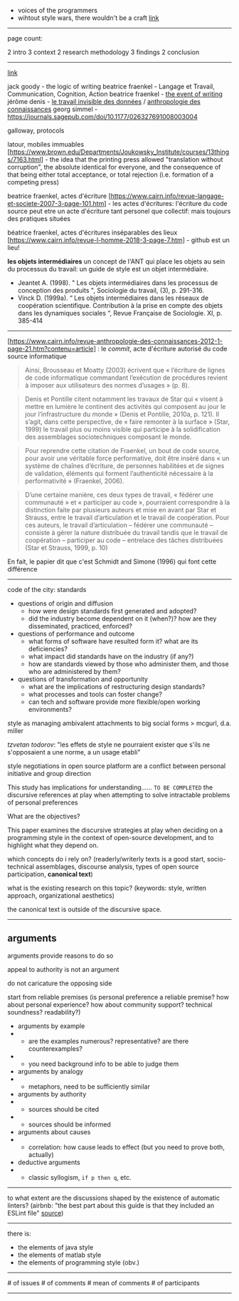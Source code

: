 - voices of the programmers
- wihtout style wars, there wouldn't be a craft [link](https://www.artima.com/weblogs/viewpost.jsp?thread=74230)

---

page count:

2 intro
3 context
2 research methodology
3 findings
2 conclusion

---

[link](http://theorangeduck.com/page/aesthetics-code)

jack goody - the logic of writing
beatrice fraenkel - Langage et Travail, Communication, Cognition, Action
beatrice fraenkel - [the event of writing](https://www.cairn-int.info/article-E_COMLA1_197_0035--the-notion-of-the-event-of.htm#)
jérôme denis - [le travail invisible des données](https://journals.openedition.org/rac/420) / [anthropologie des connaissances](https://www.cairn.info/revue-anthropologie-des-connaissances-2012-1-page-a.htm)
georg simmel - https://journals.sagepub.com/doi/10.1177/026327691008003004

galloway, protocols

latour, mobiles immuables [https://www.brown.edu/Departments/Joukowsky_Institute/courses/13things/7163.html] - the idea that the printing press allowed "translation without corruption", the absolute identical for everyone, and the consequence of that being either total acceptance, or total rejection (i.e. formation of a competing press)

beatrice fraenkel, actes d'écriture [https://www.cairn.info/revue-langage-et-societe-2007-3-page-101.htm] -  les actes d'écritures: l'écriture du code source peut etre un acte d'écriture tant personel que collectif: mais toujours des pratiques situées

béatrice fraenkel, actes d'écritures inséparables des lieux [https://www.cairn.info/revue-l-homme-2018-3-page-7.htm] - github est un lieu!

**les objets intermédiaires** un concept de l'ANT qui place les objets au sein du processus du travail: un guide de style est un objet intermédiaire.

- Jeantet A. (1998). " Les objets intermédiaires dans les processus de conception des produits ", Sociologie du travail, (3), p. 291-316.
- Vinck D. (1999a). “ Les objets intermédiaires dans les réseaux de coopération scientifique. Contribution à la prise en compte des objets dans les dynamiques sociales “, Revue Française de Sociologie. XI, p. 385-414

---

[https://www.cairn.info/revue-anthropologie-des-connaissances-2012-1-page-21.htm?contenu=article] : le *commit*, acte d'écriture autorisé du code source informatique

> Ainsi, Brousseau et Moatty (2003) écrivent que « l’écriture de lignes de code informatique commandant l’exécution de procédures revient à imposer aux utilisateurs des normes d’usages » (p. 8).

> Denis et Pontille citent notamment les travaux de Star qui « visent à mettre en lumière le continent des activités qui composent au jour le jour l’infrastructure du monde » (Denis et Pontille, 2010a, p. 121). Il s’agit, dans cette perspective, de « faire remonter à la surface » (Star, 1999) le travail plus ou moins visible qui participe à la solidification des assemblages sociotechniques composant le monde.

> Pour reprendre cette citation de Fraenkel, un bout de code source, pour avoir une véritable force performative, doit être inséré dans « un système de chaînes d’écriture, de personnes habilitées et de signes de validation, éléments qui forment l’authenticité nécessaire à la performativité » (Fraenkel, 2006).

> D’une certaine manière, ces deux types de travail, « fédérer une communauté » et « participer au code », pourraient correspondre à la distinction faite par plusieurs auteurs et mise en avant par Star et Strauss, entre le travail d’articulation et le travail de coopération. Pour ces auteurs, le travail d’articulation – fédérer une communauté – consiste à gérer la nature distribuée du travail tandis que le travail de coopération – participer au code – entrelace des tâches distribuées (Star et Strauss, 1999, p. 10)

En fait, le papier dit que c'est Schmidt and Simone (1996) qui font cette différence

---

code of the city: standards

- questions of origin and diffusion
  - how were design standards first generated and adopted?
  - did the industry become dependent on it (when?)? how are they disseminated, practiced, enforced?
- questions of performance and outcome
  - what forms of software have resulted form it? what are its deficiencies?
  - what impact did standards have on the industry (if any?)
  - how are standards viewed by those who administer them, and those who are administered by them?
- questions of transformation and opportunity
  - what are the implications of restructuring design standards?
  - what processes and tools can foster change?
  - can tech and software provide more flexible/open working environments?

style as managing ambivalent attachments to big social forms > mcgurl, d.a. miller

*tzvetan todorov*: "les effets de style ne pourraient exister que s'ils ne s'opposaient a une norme, a un usage etabli"

style negotiations in open source platform are a conflict between personal initiative and group direction

This study has implications for understanding...... `TO BE COMPLETED` the discursive references at play when attempting to solve intractable problems of personal preferences

What are the objectives?

This paper examines the discursive strategies at play when deciding on a programming style in the context of open-source development, and to highlight what they depend on.

which concepts do i rely on? (readerly/writerly texts is a good start, socio-technical assemblages, discourse analysis, types of open source participation, **canonical text**)

what is the existing research on this topic? (keywords: style, written approach, organizational aesthetics)

the canonical text is outside of the discursive space.

---

## arguments

arguments provide reasons to do so

appeal to authority is not an argument

do not caricature the opposing side

start from reliable premises (is personal preference a reliable premise? how about personal experience? how about community support? technical soundness? readability?)

- arguments by example
- - are the examples numerous? representative? are there counterexamples?
- - you need background info to be able to judge them
- arguments by analogy
- - metaphors, need to be sufficiently similar
- arguments by authority
- - sources should be cited
- - sources should be informed
- arguments about causes
- - correlation: how cause leads to effect (but you need to prove both, actually)
- deductive arguments
- - classic syllogism, `if p then q`, etc.

---

to what extent are the discussions shaped by the existence of automatic linters? (airbnb: "the best part about this guide is that they included an ESLint file" [source](https://news.ycombinator.com/item?id=9822975))

---

there is:

- the elements of java style
- the elements of matlab style
- the elements of programming style (obv.)

---

\# of issues
\# of comments
\# mean of comments
\# of participants

---
